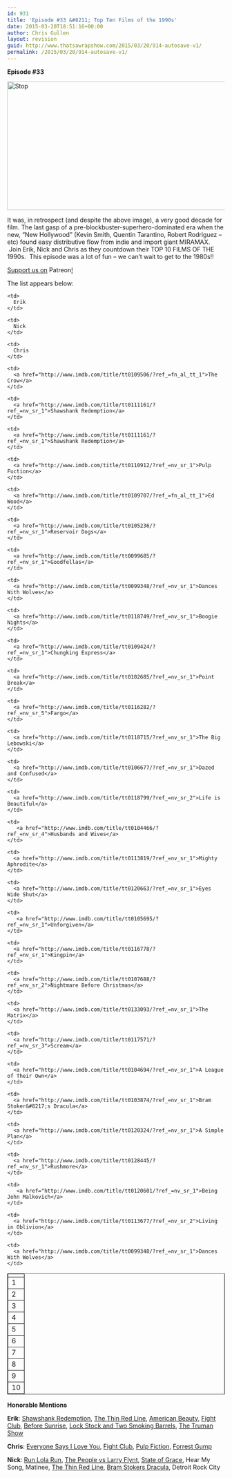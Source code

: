 ```yaml
---
id: 931
title: 'Episode #33 &#8211; Top Ten Films of the 1990s'
date: 2015-03-20T18:51:16+00:00
author: Chris Gullen
layout: revision
guid: http://www.thatsawrapshow.com/2015/03/20/914-autosave-v1/
permalink: /2015/03/20/914-autosave-v1/
---
```

**Episode #33**

[<img class="aligncenter  wp-image-915" src="http://www.thatsawrapshow.com/wp-content/uploads/2015/03/Stop.jpg" alt="Stop" width="527" height="298" />](http://www.thatsawrapshow.com/wp-content/uploads/2015/03/Stop.jpg)

It was, in retrospect (and despite the above image), a very good decade for film. The last gasp of a pre-blockbuster-superhero-dominated era when the new, &#8220;New Hollywood&#8221; (Kevin Smith, Quentin Tarantino, Robert Rodriguez &#8211; etc) found easy distributive flow from indie and import giant MIRAMAX.  Join Erik, Nick and Chris as they countdown their TOP 10 FILMS OF THE 1990s.  This episode was a lot of fun &#8211; we can&#8217;t wait to get to the 1980s!!

[Support us on](https://www.patreon.com/thatsawrap) Patreon[!](https://www.patreon.com/thatsawrap)

The list appears below:

<!--more-->

<table style="border-color: #000000;" border="1px solid">
  <tr>
    <td>
    </td>
    
    <td>
      Erik
    </td>
    
    <td>
      Nick
    </td>
    
    <td>
      Chris
    </td>
  </tr>
  
  <tr>
    <td>
      1
    </td>
    
    <td>
      <a href="http://www.imdb.com/title/tt0109506/?ref_=fn_al_tt_1">The Crow</a>
    </td>
    
    <td>
      <a href="http://www.imdb.com/title/tt0111161/?ref_=nv_sr_1">Shawshank Redemption</a>
    </td>
    
    <td>
      <a href="http://www.imdb.com/title/tt0111161/?ref_=nv_sr_1">Shawshank Redemption</a>
    </td>
  </tr>
  
  <tr>
    <td>
      2
    </td>
    
    <td>
      <a href="http://www.imdb.com/title/tt0110912/?ref_=nv_sr_1">Pulp Fuction</a>
    </td>
    
    <td>
      <a href="http://www.imdb.com/title/tt0109707/?ref_=fn_al_tt_1">Ed Wood</a>
    </td>
    
    <td>
      <a href="http://www.imdb.com/title/tt0105236/?ref_=nv_sr_1">Reservoir Dogs</a>
    </td>
  </tr>
  
  <tr>
    <td>
      3
    </td>
    
    <td>
      <a href="http://www.imdb.com/title/tt0099685/?ref_=nv_sr_1">Goodfellas</a>
    </td>
    
    <td>
      <a href="http://www.imdb.com/title/tt0099348/?ref_=nv_sr_1">Dances With Wolves</a>
    </td>
    
    <td>
      <a href="http://www.imdb.com/title/tt0118749/?ref_=nv_sr_1">Boogie Nights</a>
    </td>
  </tr>
  
  <tr>
    <td>
      4
    </td>
    
    <td>
      <a href="http://www.imdb.com/title/tt0109424/?ref_=nv_sr_1">Chungking Express</a>
    </td>
    
    <td>
      <a href="http://www.imdb.com/title/tt0102685/?ref_=nv_sr_1">Point Break</a>
    </td>
    
    <td>
      <a href="http://www.imdb.com/title/tt0116282/?ref_=nv_sr_5">Fargo</a>
    </td>
  </tr>
  
  <tr>
    <td>
      5
    </td>
    
    <td>
      <a href="http://www.imdb.com/title/tt0118715/?ref_=nv_sr_1">The Big Lebowski</a>
    </td>
    
    <td>
      <a href="http://www.imdb.com/title/tt0106677/?ref_=nv_sr_1">Dazed and Confused</a>
    </td>
    
    <td>
      <a href="http://www.imdb.com/title/tt0118799/?ref_=nv_sr_2">Life is Beautiful</a>
    </td>
  </tr>
  
  <tr>
    <td>
      6
    </td>
    
    <td>
       <a href="http://www.imdb.com/title/tt0104466/?ref_=nv_sr_4">Husbands and Wives</a>
    </td>
    
    <td>
      <a href="http://www.imdb.com/title/tt0113819/?ref_=nv_sr_1">Mighty Aphrodite</a>
    </td>
    
    <td>
      <a href="http://www.imdb.com/title/tt0120663/?ref_=nv_sr_1">Eyes Wide Shut</a>
    </td>
  </tr>
  
  <tr>
    <td>
      7
    </td>
    
    <td>
       <a href="http://www.imdb.com/title/tt0105695/?ref_=nv_sr_1">Unforgiven</a>
    </td>
    
    <td>
      <a href="http://www.imdb.com/title/tt0116778/?ref_=nv_sr_1">Kingpin</a>
    </td>
    
    <td>
      <a href="http://www.imdb.com/title/tt0107688/?ref_=nv_sr_2">Nightmare Before Christmas</a>
    </td>
  </tr>
  
  <tr>
    <td>
      8
    </td>
    
    <td>
      <a href="http://www.imdb.com/title/tt0133093/?ref_=nv_sr_1">The Matrix</a>
    </td>
    
    <td>
      <a href="http://www.imdb.com/title/tt0117571/?ref_=nv_sr_3">Scream</a>
    </td>
    
    <td>
      <a href="http://www.imdb.com/title/tt0104694/?ref_=nv_sr_1">A League of Their Own</a>
    </td>
  </tr>
  
  <tr>
    <td>
      9
    </td>
    
    <td>
      <a href="http://www.imdb.com/title/tt0103874/?ref_=nv_sr_1">Bram Stoker&#8217;s Dracula</a>
    </td>
    
    <td>
      <a href="http://www.imdb.com/title/tt0120324/?ref_=nv_sr_1">A Simple Plan</a>
    </td>
    
    <td>
      <a href="http://www.imdb.com/title/tt0128445/?ref_=nv_sr_1">Rushmore</a>
    </td>
  </tr>
  
  <tr>
    <td>
      10
    </td>
    
    <td>
       <a href="http://www.imdb.com/title/tt0120601/?ref_=nv_sr_1">Being John Malkovich</a>
    </td>
    
    <td>
      <a href="http://www.imdb.com/title/tt0113677/?ref_=nv_sr_2">Living in Oblivion</a>
    </td>
    
    <td>
      <a href="http://www.imdb.com/title/tt0099348/?ref_=nv_sr_1">Dances With Wolves</a>
    </td>
  </tr>
</table>

**Honorable Mentions**

**Erik**: [Shawshank Redemption](http://www.imdb.com/title/tt0111161/?ref_=nv_sr_1), [The Thin Red Line](http://www.imdb.com/title/tt0120863/?ref_=nv_sr_1), [American Beauty](http://www.imdb.com/title/tt0169547/?ref_=nv_sr_1), [Fight Club](http://www.imdb.com/title/tt0137523/?ref_=nv_sr_1), [Before Sunrise](http://www.imdb.com/title/tt0112471/?ref_=nv_sr_1), [Lock Stock and Two Smoking Barrels](http://www.imdb.com/title/tt0120735/?ref_=nv_sr_1), [The Truman Show](http://www.imdb.com/title/tt0120382/?ref_=nv_sr_1)

**Chris**: [Everyone Says I Love You](http://www.imdb.com/title/tt0116242/?ref_=nv_sr_1), [Fight Club](http://www.imdb.com/title/tt0137523/?ref_=nv_sr_1), [Pulp Fiction](http://www.imdb.com/title/tt0110912/?ref_=nv_sr_1), [Forrest Gump](http://www.imdb.com/title/tt0109830/?ref_=nv_sr_1)

**Nick**: [Run Lola Run](http://www.imdb.com/title/tt0130827/?ref_=nv_sr_1), [The People vs Larry Flynt](http://www.imdb.com/title/tt0117318/?ref_=nv_sr_1), [State of Grace](http://www.imdb.com/title/tt0100685/?ref_=nv_sr_3), Hear My Song, Matinee, [The Thin Red Line](http://www.imdb.com/title/tt0120863/?ref_=nv_sr_1), [Bram Stokers Dracula](http://www.imdb.com/title/tt0103874/?ref_=nv_sr_1), Detroit Rock City

&nbsp;
